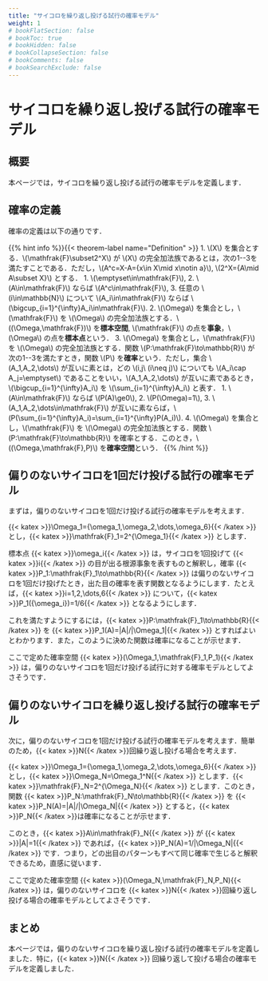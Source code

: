 ```yaml
---
title: "サイコロを繰り返し投げる試行の確率モデル"
weight: 1
# bookFlatSection: false
# bookToc: true
# bookHidden: false
# bookCollapseSection: false
# bookComments: false
# bookSearchExclude: false
---
```


# サイコロを繰り返し投げる試行の確率モデル

## 概要

本ページでは，サイコロを繰り返し投げる試行の確率モデルを定義します．

## 確率の定義

確率の定義は以下の通りです．

{{% hint info %}}{{< theorem-label name="Definition" >}} 1. \\(X\\) を集合とする．\\(\mathfrak{F}\subset2^X\\) が \\(X\\) の完全加法族であるとは，次の1--3を満たすことである．ただし，\\(A^c=X-A=\{x\in X\mid x\notin a\}\\), \\(2^X=\{A\mid A\subset X\}\\) とする．
    1. \\(\emptyset\in\mathfrak{F}\\),
    2. \\(A\in\mathfrak{F}\\) ならば \\(A^c\in\mathfrak{F}\\),
    3. 任意の \\(i\in\mathbb{N}\\) について \\(A_i\in\mathfrak{F}\\) ならば \\(\bigcup_{i=1}^{\infty}A_i\in\mathfrak{F}\\).
2. \\(\Omega\\) を集合とし，\\(\mathfrak{F}\\) を \\(\Omega\\) の完全加法族とする．\\((\Omega,\mathfrak{F})\\) を**標本空間**, \\(\mathfrak{F}\\) の点を**事象**，\\(\Omega\\) の点を**標本点**という．
3. \\(\Omega\\) を集合とし，\\(\mathfrak{F}\\) を \\(\Omega\\) の完全加法族とする．関数 \\(P:\mathfrak{F}\to\mathbb{R}\\) が次の1--3を満たすとき，関数 \\(P\\) を**確率**という．ただし，集合 \\(A_1,A_2,\dots\\) が互いに素とは，どの \\(i,j\ (i\neq j)\\) についても \\(A_i\cap A_j=\emptyset\\) であることをいい，\\(A_1,A_2,\dots\\) が互いに素であるとき，\\(\bigcup_{i=1}^{\infty}A_i\\) を \\(\sum_{i=1}^{\infty}A_i\\) と表す．
    1. \\(A\in\mathfrak{F}\\) ならば \\(P(A)\ge0\\),
    2. \\(P(\Omega)=1\\),
    3. \\(A_1,A_2,\dots\in\mathfrak{F}\\) が互いに素ならば，\\(P(\sum_{i=1}^{\infty}A_i)=\sum_{i=1}^{\infty}P(A_i)\\).
4. \\(\Omega\\) を集合とし，\\(\mathfrak{F}\\) を \\(\Omega\\) の完全加法族とする．関数 \\(P:\mathfrak{F}\to\mathbb{R}\\) を確率とする．このとき，\\((\Omega,\mathfrak{F},P)\\) を**確率空間**という．
{{% /hint %}}

## 偏りのないサイコロを1回だけ投げる試行の確率モデル

まずは，偏りのないサイコロを1回だけ投げる試行の確率モデルを考えます．

{{< katex >}}\Omega_1=\{\omega_1,\omega_2,\dots,\omega_6\}{{< /katex >}} とし，{{< katex >}}\mathfrak{F}_1=2^{\Omega_1}{{< /katex >}} とします．

標本点 {{< katex >}}\omega_i{{< /katex >}} は，サイコロを1回投げて {{< katex >}}i{{< /katex >}} の目が出る根源事象を表すものと解釈し，確率 {{< katex >}}P_1:\mathfrak{F}_1\to\mathbb{R}{{< /katex >}} は偏りのないサイコロを1回だけ投げたとき，出た目の確率を表す関数となるようにします．たとえば，{{< katex >}}i=1,2,\dots,6{{< /katex >}} について，{{< katex >}}P_1(\{\omega_i\})=1/6{{< /katex >}} となるようにします．

これを満たすようにするには，{{< katex >}}P:\mathfrak{F}_1\to\mathbb{R}{{< /katex >}} を {{< katex >}}P_1(A)=|A|/|\Omega_1|{{< /katex >}} とすればよいとわかります．また，このように決めた関数は確率になることが示せます．

ここで定めた確率空間 {{< katex >}}(\Omega_1,\mathfrak{F}_1,P_1){{< /katex >}} は，偏りのないサイコロを1回だけ投げる試行に対する確率モデルとしてよさそうです．

## 偏りのないサイコロを繰り返し投げる試行の確率モデル

次に，偏りのないサイコロを1回だけ投げる試行の確率モデルを考えます．簡単のため，{{< katex >}}N{{< /katex >}}回繰り返し投げる場合を考えます．

{{< katex >}}\Omega_1=\{\omega_1,\omega_2,\dots,\omega_6\}{{< /katex >}} とし，{{< katex >}}\Omega_N=\Omega_1^N{{< /katex >}} とします．{{< katex >}}\mathfrak{F}_N=2^{\Omega_N}{{< /katex >}} とします．このとき，関数 {{< katex >}}P_N:\mathfrak{F}_N\to\mathbb{R}{{< /katex >}} を {{< katex >}}P_N(A)=|A|/|\Omega_N|{{< /katex >}} とすると，{{< katex >}}P_N{{< /katex >}}は確率になることが示せます．

このとき，{{< katex >}}A\in\mathfrak{F}_N{{< /katex >}} が {{< katex >}}|A|=1{{< /katex >}} であれば，{{< katex >}}P_N(A)=1/|\Omega_N|{{< /katex >}} です．つまり，どの出目のパターンもすべて同じ確率で生じると解釈できるため，直感に従います．

ここで定めた確率空間 {{< katex >}}(\Omega_N,\mathfrak{F}_N,P_N){{< /katex >}} は，偏りのないサイコロを {{< katex >}}N{{< /katex >}}回繰り返し投げる場合の確率モデルとしてよさそうです．

## まとめ

本ページでは，偏りのないサイコロを繰り返し投げる試行の確率モデルを定義しました．特に，{{< katex >}}N{{< /katex >}} 回繰り返して投げる場合の確率モデルを定義しました．
